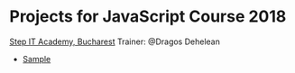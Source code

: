 # Projects for JavaScript Course 2018
[Step IT Academy, Bucharest](https://itstep.ro/)
Trainer: @Dragos Dehelean
* [Sample]()
